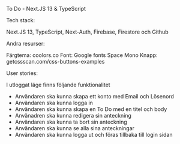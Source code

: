 To Do - Next.JS 13 & TypeScript

Tech stack:

Next.JS 13, TypeScript, Next-Auth, Firebase, Firestore och Github

Andra resurser:

Färgtema: coolors.co
Font: Google fonts Space Mono
Knapp: getcssscan.com/css-buttons-examples

User stories: 

I utloggat läge finns följande funktionalitet
- Användaren ska kunna skapa ett konto med Email och Lösenord
- Användaren ska kunna logga in
- Användaren ska kunna skapa en To Do med en titel och body
- Använadren ska kunna redigera sin anteckning
- Användaren ska kunna ta bort sin anteckning
- Användaren ska kunna se alla sina anteckningar
- Användaren ska kunna logga ut och föras tillbaka till login sidan
